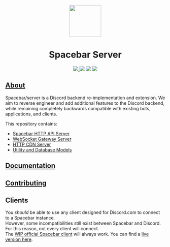 <p align="center">
  <img width="100" src="https://raw.githubusercontent.com/spacebarchat/spacebarchat/master/branding/png/Spacebar__Icon-Rounded-Subtract.png" />
</p>
<h1 align="center">Spacebar Server</h1>

<p align="center">
  <a href="https://discord.gg/ZrnGQP6p3d">
    <img src="https://img.shields.io/discord/806142446094385153?color=7489d5&logo=discord&logoColor=ffffff" />
  </a>
  <img src="https://img.shields.io/static/v1?label=Status&message=Development&color=blue">
  <a title="Crowdin" target="_blank" href="https://translate.spacebar.chat/"><img src="https://badges.crowdin.net/fosscord/localized.svg"></a>
   <a href="https://opencollective.com/spacebar">
    <img src="https://opencollective.com/spacebar/tiers/badge.svg">
  </a>
</p>

## [About](https://spacebar.chat)

Spacebar/server is a Discord backend re-implementation and extension.
We aim to reverse engineer and add additional features to the Discord backend, while remaining completely backwards compatible with existing bots, applications, and clients.

This repository contains:

-   [Spacebar HTTP API Server](/src/api)
-   [WebSocket Gateway Server](/src/gateway)
-   [HTTP CDN Server](/src/cdn)
-   [Utility and Database Models](/src/util)

## [Documentation](https://docs.spacebar.chat)

## [Contributing](https://docs.spacebar.chat/contributing/)

## Clients

You *should* be able to use any client designed for Discord.com to connect to a Spacebar instance.  
However, some incompatibilities still exist between Spacebar and Discord. For this reason, not every client will connect.  
The [WIP official Spacebar client](https://github.com/spacebarchat/client) will always work.
You can find a [live version here](https://app.spacebar.chat).
